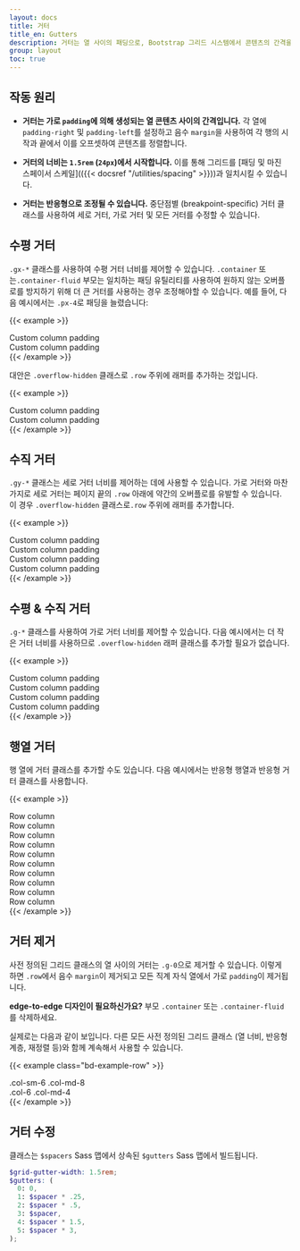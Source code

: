 ```yaml
---
layout: docs
title: 거터
title_en: Gutters
description: 거터는 열 사이의 패딩으로, Bootstrap 그리드 시스템에서 콘텐츠의 간격을 맞추고 정렬하는 데에 사용됩니다.
group: layout
toc: true
---
```


## 작동 원리

- **거터는 가로 `padding`에 의해 생성되는 열 콘텐츠 사이의 간격입니다.** 각 열에 `padding-right` 및 `padding-left`를 설정하고 음수 `margin`을 사용하여 각 행의 시작과 끝에서 이를 오프셋하여 콘텐츠를 정렬합니다.

- **거터의 너비는 `1.5rem` (`24px`)에서 시작합니다.** 이를 통해 그리드를 [패딩 및 마진 스페이서 스케일](({{< docsref "/utilities/spacing" >}}))과 일치시킬 수 있습니다.

- **거터는 반응형으로 조정될 수 있습니다.** 중단점별 (breakpoint-specific) 거터 클래스를 사용하여 세로 거터, 가로 거터 및 모든 거터를 수정할 수 있습니다.

## 수평 거터

`.gx-*` 클래스를 사용하여 수평 거터 너비를 제어할 수 있습니다. `.container` 또는`.container-fluid` 부모는 일치하는 패딩 유틸리티를 사용하여 원하지 않는 오버플로를 방지하기 위해 더 큰 거터를 사용하는 경우 조정해야할 수 있습니다. 예를 들어, 다음 예시에서는 `.px-4`로 패딩을 늘렸습니다:

{{< example >}}
<div class="container px-4">
  <div class="row gx-5">
    <div class="col">
     <div class="p-3 border bg-light">Custom column padding</div>
    </div>
    <div class="col">
      <div class="p-3 border bg-light">Custom column padding</div>
    </div>
  </div>
</div>
{{< /example >}}

대안은 `.overflow-hidden` 클래스로 `.row` 주위에 래퍼를 추가하는 것입니다.

{{< example >}}
<div class="container overflow-hidden">
  <div class="row gx-5">
    <div class="col">
     <div class="p-3 border bg-light">Custom column padding</div>
    </div>
    <div class="col">
      <div class="p-3 border bg-light">Custom column padding</div>
    </div>
  </div>
</div>
{{< /example >}}

## 수직 거터

`.gy-*` 클래스는 세로 거터 너비를 제어하는 ​​데에 사용할 수 있습니다. 가로 거터와 마찬가지로 세로 거터는 페이지 끝의 `.row` 아래에 약간의 오버플로를 유발할 수 있습니다. 이 경우 `.overflow-hidden` 클래스로`.row` 주위에 래퍼를 추가합니다.

{{< example >}}
<div class="container overflow-hidden">
  <div class="row gy-5">
    <div class="col-6">
      <div class="p-3 border bg-light">Custom column padding</div>
    </div>
    <div class="col-6">
      <div class="p-3 border bg-light">Custom column padding</div>
    </div>
    <div class="col-6">
      <div class="p-3 border bg-light">Custom column padding</div>
    </div>
    <div class="col-6">
      <div class="p-3 border bg-light">Custom column padding</div>
    </div>
  </div>
</div>
{{< /example >}}

## 수평 & 수직 거터

`.g-*` 클래스를 사용하여 가로 거터 너비를 제어할 수 있습니다. 다음 예시에서는 더 작은 거터 너비를 사용하므로 `.overflow-hidden` 래퍼 클래스를 추가할 필요가 없습니다.

{{< example >}}
<div class="container">
  <div class="row g-2">
    <div class="col-6">
      <div class="p-3 border bg-light">Custom column padding</div>
    </div>
    <div class="col-6">
      <div class="p-3 border bg-light">Custom column padding</div>
    </div>
    <div class="col-6">
      <div class="p-3 border bg-light">Custom column padding</div>
    </div>
    <div class="col-6">
      <div class="p-3 border bg-light">Custom column padding</div>
    </div>
  </div>
</div>
{{< /example >}}

## 행열 거터

행 열에 거터 클래스를 추가할 수도 있습니다. 다음 예시에서는 반응형 행열과 반응형 거터 클래스를 사용합니다.

{{< example >}}
<div class="container">
  <div class="row row-cols-2 row-cols-lg-5 g-2 g-lg-3">
    <div class="col">
      <div class="p-3 border bg-light">Row column</div>
    </div>
    <div class="col">
      <div class="p-3 border bg-light">Row column</div>
    </div>
    <div class="col">
      <div class="p-3 border bg-light">Row column</div>
    </div>
    <div class="col">
      <div class="p-3 border bg-light">Row column</div>
    </div>
    <div class="col">
      <div class="p-3 border bg-light">Row column</div>
    </div>
    <div class="col">
      <div class="p-3 border bg-light">Row column</div>
    </div>
    <div class="col">
      <div class="p-3 border bg-light">Row column</div>
    </div>
    <div class="col">
      <div class="p-3 border bg-light">Row column</div>
    </div>
    <div class="col">
      <div class="p-3 border bg-light">Row column</div>
    </div>
    <div class="col">
      <div class="p-3 border bg-light">Row column</div>
    </div>
  </div>
</div>
{{< /example >}}

## 거터 제거

사전 정의된 그리드 클래스의 열 사이의 거터는 `.g-0`으로 제거할 수 있습니다. 이렇게 하면 `.row`에서 음수 `margin`이 제거되고 모든 직계 자식 열에서 가로 `padding`이 제거됩니다.

**edge-to-edge 디자인이 필요하신가요?** 부모 `.container` 또는 `.container-fluid`를 삭제하세요.

실제로는 다음과 같이 보입니다. 다른 모든 사전 정의된 그리드 클래스 (열 너비, 반응형 계층, 재정렬 등)와 함께 계속해서 사용할 수 있습니다.

{{< example class="bd-example-row" >}}
<div class="row g-0">
  <div class="col-sm-6 col-md-8">.col-sm-6 .col-md-8</div>
  <div class="col-6 col-md-4">.col-6 .col-md-4</div>
</div>
{{< /example >}}

## 거터 수정

클래스는 `$spacers` Sass 맵에서 상속된 `$gutters` Sass 맵에서 빌드됩니다.

```scss
$grid-gutter-width: 1.5rem;
$gutters: (
  0: 0,
  1: $spacer * .25,
  2: $spacer * .5,
  3: $spacer,
  4: $spacer * 1.5,
  5: $spacer * 3,
);
```
